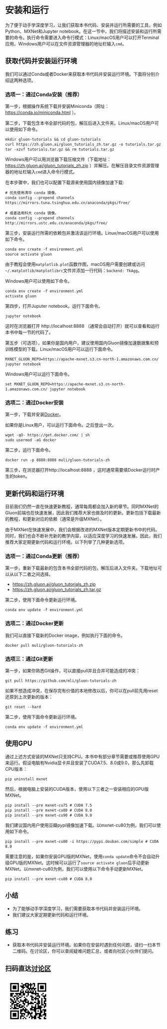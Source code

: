 # 安装和运行

为了便于动手学深度学习，让我们获取本书代码、安装并运行所需要的工具，例如Python、MXNet和Jupyter notebook。在这一节中，我们将描述安装和运行所需要的命令。执行命令需要进入命令行模式：Linux/macOS用户可以打开Terminal应用，Windows用户可以在文件资源管理器的地址栏输入`cmd`。


## 获取代码并安装运行环境

我们可以通过Conda或者Docker来获取本书代码并安装运行环境。下面将分别介绍这两种选项。


### 选项一：通过Conda安装（推荐）

第一步，根据操作系统下载并安装Miniconda（网址：https://conda.io/miniconda.html ）。

第二步，下载包含本书全部代码的包，解压后进入文件夹。Linux/macOS用户可以使用如下命令。

```
mkdir gluon-tutorials && cd gluon-tutorials
curl https://zh.gluon.ai/gluon_tutorials_zh.tar.gz -o tutorials.tar.gz
tar -xzvf tutorials.tar.gz && rm tutorials.tar.gz

```

Windows用户可以用浏览器下载压缩文件（下载地址：https://zh.gluon.ai/gluon_tutorials_zh.zip ）并解压。在解压目录文件资源管理器的地址栏输入`cmd`进入命令行模式。

在本步骤中，我们也可以配置下载源来使用国内镜像加速下载:

```
# 优先使用清华 conda 镜像。
conda config --prepend channels https://mirrors.tuna.tsinghua.edu.cn/anaconda/pkgs/free/

# 或者选用科大 conda 镜像。
conda config --prepend channels http://mirrors.ustc.edu.cn/anaconda/pkgs/free/
```

第三步，安装运行所需的依赖包并激活该运行环境。Linux/macOS用户可以使用如下命令。

```
conda env create -f environment.yml
source activate gluon
```

由于教程会使用`matplotlib.plot`函数作图，macOS用户需要创建或访问`~/.matplotlib/matplotlibrc`文件并添加一行代码：`backend: TkAgg`。

Windows用户可以使用如下命令。

```
conda env create -f environment.yml
activate gluon
```

第四步，打开Juputer notebook。运行下面命令。

```
jupyter notebook
```

这时在浏览器打开 http://localhost:8888 （通常会自动打开）就可以查看和运行本书中每一节的代码了。

第五步（可选项），如果你是国内用户，建议使用国内Gluon镜像加速数据集和预训练模型的下载。Linux/macOS用户可以运行下面命令。

```
MXNET_GLUON_REPO=https://apache-mxnet.s3.cn-north-1.amazonaws.com.cn/ jupyter notebook
```

Windows用户可以运行下面命令。

```
set MXNET_GLUON_REPO=https://apache-mxnet.s3.cn-north-1.amazonaws.com.cn/ jupyter notebook
```

### 选项二：通过Docker安装

第一步，下载并安装[Docker](https://docs.docker.com/engine/installation/)。

如果你是Linux用户，可以运行下面命令。之后登出一次。

```
wget -qO- https://get.docker.com/ | sh
sudo usermod -aG docker
```

第二步，运行下面命令。

```
docker run -p 8888:8888 muli/gluon-tutorials-zh
```

第三步，在浏览器打开http://localhost:8888 ，这时通常需要填Docker运行时产生的token。


## 更新代码和运行环境

目前我们仍然一直在快速更新教程，通常每周都会加入新的章节。同时MXNet的Gluon前端也在快速发展，因此我们推荐大家也做及时的更新。更新包括下载最新的教程，和更新对应的依赖（通常是升级MXNet）。

由于MXNet在快速发展中，我们会根据改进的MXNet版本定期更新书中的代码。同时，我们也会不断补充新的教学内容，以适应深度学习的快速发展。因此，我们推荐大家定期更新代码和运行环境。以下列举了几种更新选项。


### 选项一：通过Conda更新（推荐）

第一步，重新下载最新的包含本书全部代码的包，解压后进入文件夹。下载地址可以从以下二者之间选择。

* https://zh.gluon.ai/gluon_tutorials_zh.zip
* https://zh.gluon.ai/gluon_tutorials_zh.tar.gz

第二步，使用下面命令更新运行环境。

```
conda env update -f environment.yml
```

### 选项二：通过Docker更新

我们可以直接下载新的Docker image，例如执行下面的命令。

```
docker pull muli/gluon-tutorials-zh
```

### 选项三：通过Git更新

第一步，如果你熟悉Git操作，可以直接pull并且合并可能造成的冲突：

```
git pull https://github.com/mli/gluon-tutorials-zh
```

如果不想造成冲突，在保存完有价值的本地修改以后，你可以在pull前先用reset还原到上次更新的版本：

```
git reset --hard
```

第二步，使用下面命令更新运行环境。

```
conda env update -f environment.yml
```

## 使用GPU

通过上述方式安装的MXNet只支持CPU。本书中有部分章节需要或推荐使用GPU来运行。假设电脑有Nvidia显卡并且安装了CUDA7.5、8.0或9.0，那么先卸载CPU版本：

```
pip uninstall mxnet
```

然后，根据电脑上安装的CUDA版本，使用以下三者之一安装相应的GPU版MXNet。

```
pip install --pre mxnet-cu75 # CUDA 7.5
pip install --pre mxnet-cu80 # CUDA 8.0
pip install --pre mxnet-cu90 # CUDA 9.0
```

我们建议国内用户使用豆瓣pypi镜像加速下载。以mxnet-cu80为例，我们可以使用如下命令。

```
pip install --pre mxnet-cu80 -i https://pypi.douban.com/simple # CUDA 8.0
```

需要注意的是，如果你安装GPU版的MXNet，使用`conda update`命令不会自动升级GPU版的MXNet。这时候可以运行了`source activate gluon`后手动更新MXNet。以mxnet-cu80为例，我们可以使用以下命令手动更新MXNet。

```
pip install --pre mxnet-cu80 # CUDA 8.0
```

## 小结

* 为了能够动手学深度学习，我们需要获取本书代码并安装运行环境。
* 我们建议大家定期更新代码和运行环境。


## 练习

* 获取本书代码并安装运行环境。如果你在安装时遇到任何问题，请扫一扫本节二维码。在讨论区，你可以查阅疑难问题汇总，或者向社区小伙伴们提问。


## 扫码直达[讨论区](https://discuss.gluon.ai/t/topic/249)

![](../img/qr_install.svg)
